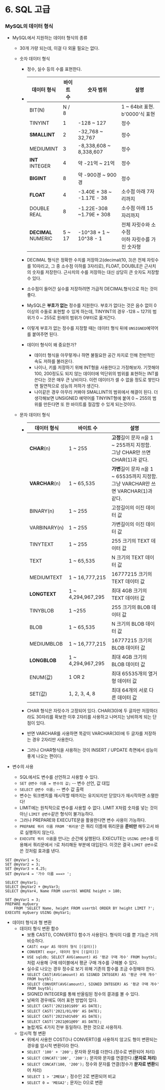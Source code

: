 # 6. SQL 고급

### MySQL의 데이터 형식

- MySQL에서 지원하는 데이터 형식의 종류

  - 30개 가량 되는데, 이걸 다 외울 필요는 없다. 

  - 숫자 데이터 형식

    - 정수, 실수 등의 수를 표현한다.

    - | 데이터 형식              | 바이트 수 | 숫자 범위                 | 설명                                                 |
      | ------------------------ | --------- | ------------------------- | ---------------------------------------------------- |
      | BIT(N)                   | N / 8     |                           | 1 ~ 64bit 표현. b'0000'식 표현                       |
      | TINYINT                  | 1         | -128 ~ 127                | 정수                                                 |
      | **SMALLINT**             | 2         | -32,768 ~ 32,767          | 정수                                                 |
      | MEDIUMINT                | 3         | -8,338,608 ~ 8,338,607    | 정수                                                 |
      | **INT**<br />INTEGER     | 4         | 약 -21억 ~ 21억           | 정수                                                 |
      | **BIGINT**               | 8         | 약 -900경 ~ 900경         | 정수                                                 |
      | **FLOAT**                | 4         | -3.40E + 38 ~ -1.17E - 38 | 소수점 아래 7자리까지                                |
      | DOUBLE<br />REAL         | 8         | -1.22E-308 ~1.79E + 308   | 소수점 아래 15자리까지                               |
      | **DECIMAL**<br />NUMERIC | 5 ~ 17    | -10^38 + 1 ~ 10^38 - 1    | 전체 자릿수와 소수점 <br />이하 자릿수를 가진 숫자형 |

    - DECIMAL 형식은 정확한 수치를 저장하고(decimal(10, 3)은 전체 자릿수를 10자리고, 그 중 소수점 이하를 3자리로), FLOAT, DOUBLE은 근사치의 숫자를 저장한다. 근사치의 수를 저장하는 대신 상당히 큰 숫자도 저장할 수 있다.

    - 소수점이 들어간 실수를 저장하려면 가급적 DECIMAL형식으로 하는 것이 좋다.

    - MySQL은 **부호가 없는** 정수를 지원한다. 부호가 없다는 것은 음수 없이 0 이상의 수들로 표현할 수 있게 하는데, TINYINT의 경우 -128 ~ 127의 범위가 0 ~ 255로 원래의 범위가 0부터로 옮겨간다. 

    - 이렇게 부호가 없는 정수를 지정할 때는 데이터 형식 뒤에 `UNSIGNED`예약어를 붙여주면 된다.

    - 데이터 형식이 왜 중요한가?

      - 데이터 형식을 아무렇게나 하면 불필요한 공간 차지로 인해 전반적인 속도 저하를 불러온다.
      - 나이나, 키를 저장하기 위해 INT형을 사용한다고 가정해보자. 기껏해야 100, 200정도도 되지 않는 데이터에 억단위의 범위를 표현하는 INT를 쓴다는 것은 매우 큰 낭비이다. 이런 데이터가 셀 수 없을 정도로 쌓인다면 필연적으로 성능의 저하가 생긴다.
      - 나이같은 경우 아무리 커봐야 SMALLINT의 범위에서 해결이 된다. 더 생각해보면 UNSIGNED 예약어를 TINYINT형에 붙여 0 ~ 255의 범위를 만든다면 또 한 바이트를 절감할 수 있게 되는것이다.

  - 문자 데이터 형식

    - | 데이터 형식    | 바이트 수         | 설명                                                         |
      | -------------- | ----------------- | ------------------------------------------------------------ |
      | **CHAR**(n)    | 1 ~ 255           | **고정**길이 문자 n을 1 ~ 255까지 지정함.<br />그냥 CHAR만 쓰면 CHAR(1)과 같다. |
      | **VARCHAR**(n) | 1 ~ 65,535        | **가변**길이 문자 n을 1 ~ 65535까지 지정함.<br />그냥 VARCHAR만 쓰면 VARCHAR(1)과 같다. |
      | BINARY(n)      | 1 ~ 255           | 고정길이의 이진 데이터 값                                    |
      | VARBINARY(n)   | 1 ~ 255           | 가변길이의 이진 데이터 값                                    |
      | TINYTEXT       | 1 ~ 255           | 255 크기의 TEXT 데이터 값                                    |
      | TEXT           | 1 ~ 65,535        | N 크기의 TEXT 데이터 값                                      |
      | MEDIUMTEXT     | 1 ~ 16,777,215    | 16777215 크기의 TEXT 데이터 값                               |
      | **LONGTEXT**   | 1 ~ 4,294,967,295 | 최대 4GB 크기의 TEXT 데이터 값                               |
      | TINYBLOB       | 1 ~255            | 255 크기의 BLOB 데이터 값                                    |
      | BLOB           | 1 ~ 65,535        | N 크기의 BLOB 데이터 값                                      |
      | MEDIUMBLOB     | 1 ~ 16,777,215    | 16777215 크기의 BLOB 데이터 값                               |
      | **LONGBLOB**   | 1 ~ 4,294,967,295 | 최대 4GB 크기의 BLOB 데이터 값                               |
      | ENUM(값)       | 1 OR 2            | 최대 65535개의 열거형 데이터 값                              |
      | SET(값)        | 1, 2, 3, 4, 8     | 최대 64개의 서로 다른 데이터 값                              |

    - CHAR 형식은 자릿수가 고정되어 있다. CHAR(30)에 두 글자만 저장하더라도 30자리를 확보한 이후 2자리를 사용하고 나머지는 낭비하게 되는 단점이 있다.

    - 반면 VARCHAR를 사용하면 똑같이 VARCHAR(30)에 두 글자를 저장하는 경우 2자리만 사용한다.

    - 그러나 CHAR형식을 사용하는 것이 INSERT / UPDATE 측면에서 성능이 좋게 나오는 편이다.

- 변수의 사용

  - SQL에서도 변수를 선언하고 사용할 수 있다.
  - `SET @변수 이름 = 변수의 값;` -- 변수 선언, 값 대입
  - `SELECT @변수 이름;` -- 변수 값 출력
  - 변수는 워크벤치를 재시작할 때까지는 유지되지만 닫았다가 재시작하면 소멸한다!
  - LIMIT에는 원칙적으로 변수를 사용할 수 없다. LIMIT X처럼 숫자를 넣는 것이 아닌  `LIMIT @변수`같은 형식이 불가능하다.
  - 그러나 PREPARE와 EXECUTE문을 활용한다면 변수 사용이 가능하다.
  - `PREPARE 쿼리 이름 FROM '쿼리문'`은 쿼리 이름에 쿼리문을 **준비만** 해두고서 바로 실행하지 않는다.
  - `EXECUTE 쿼리 이름`을 만나는 순간에 실행된다. EXECUTE는 `USING @변수`를 이용해서 쿼리문에서 `?`로 처리해둔 부분에 대입된다. 이것은 결국 `LIMIT @변수`로 쓴 것처럼 효과를 낸다.

```mysql
SET @myVar1 = 5;
SET @myVar2 = 3;
SET @myVar3 = 4.25;
SET @myVar4 = '가수 이름 ===> ';

SELECT @myVar1;
SELECT @myVar2 + @myVar3;
SELECT @myVar4, Name FROM usertbl WHERE height > 180;

SET @myVar1 = 3;
PREPARE myQuery
	FROM 'SELECT Name, height FROM usertbl ORDER BY height LIMIT ?';
EXECUTE myQuery USING @myVar1;
```

- 데이터 형식과 형 변환
  - 데이터 형식 변환 함수
    - 보통 CAST(), CONVERT() 함수가 사용된다. 형식이 다를 뿐 기능은 거의 비슷하다.
    - `CAST( expr AS 데이터 형식 [(길이)])`
    - `CONVERT( expr, 데이터 형식 [(길이)])`
    - `USE sqldb;
      SELECT AVG(amount) AS '평균 구매 개수' FROM buytbl;` 처럼 사용해 구매 테이블에서 평균 구매 개수를 구해볼 수 있다.
    - 실수로 나오는 경우 정수로 보기 위해 기존의 함수를 조금 수정해야 한다.
    - `SELECT CAST(AVG(amount) AS SIGNED INTEGER) AS '평균 구매 개수' FROM buytbl;`
    - `SELECT CONVERT(AVG(amount), SIGNED INTEGER) AS '평균 구매 개수' FROM buytbl;`
    - SIGNED INTEGER를 통해 반올림된 정수의 결과를 볼 수 있다.
    - 날짜의 경우에도 여러 표현 방법이 있다.
    - `SELECT CAST('2021$01$09' AS DATE);`  
    - `SELECT CAST('2021/01/09' AS DATE);`  
    - `SELECT CAST('2021%01%09' AS DATE);`  
    - `SELECT CAST('2021@01@09' AS DATE);`  
    - 놀랍게도 4가지 전부 동일하다. 편한 것으로 사용하자.
  - 암시적 형 변환
    - 위에서 사용한 COST()나 CONVERT()를 사용하지 않고도 형이 변환되는 경우를 암시적 변환이라 한다.
    - `SELECT '100' + '200';` 문자와 문자를 더한다.(정수로 변환되어 처리)
    - `SELECT CONCAT('100', '200');` 문자와 문자를 연결한다.(**문자로 처리**)
    - `SELECT CONCAT(100, '200');` 정수와 문자를 연결(정수가 **문자로 변환**되어 처리)
    - `SELECT 1 > '2MEGA';` 정수인 2로 변환되어 비교
    - `SELECT 0 = 'MEGA2';` 문자는 0으로 변환 
